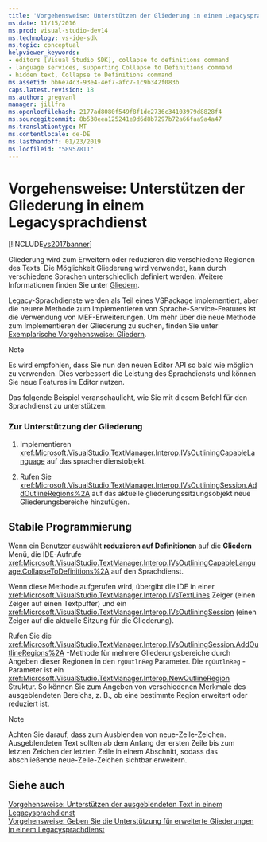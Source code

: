 ```yaml
---
title: 'Vorgehensweise: Unterstützen der Gliederung in einem Legacysprachdienst | Microsoft-Dokumentation'
ms.date: 11/15/2016
ms.prod: visual-studio-dev14
ms.technology: vs-ide-sdk
ms.topic: conceptual
helpviewer_keywords:
- editors [Visual Studio SDK], collapse to definitions command
- language services, supporting Collapse to Definitions command
- hidden text, Collapse to Definitions command
ms.assetid: bb6e74c3-93e4-4ef7-afc7-1c9b342f083b
caps.latest.revision: 18
ms.author: gregvanl
manager: jillfra
ms.openlocfilehash: 2177ad8080f549f8f1de2736c34103979d8828f4
ms.sourcegitcommit: 8b538eea125241e9d6d8b7297b72a66faa9a4a47
ms.translationtype: MT
ms.contentlocale: de-DE
ms.lasthandoff: 01/23/2019
ms.locfileid: "58957811"
---
```

# <a name="how-to-support-outlining-in-a-legacy-language-service"></a>Vorgehensweise: Unterstützen der Gliederung in einem Legacysprachdienst
[!INCLUDE[vs2017banner](../../includes/vs2017banner.md)]

Gliederung wird zum Erweitern oder reduzieren die verschiedene Regionen des Texts. Die Möglichkeit Gliederung wird verwendet, kann durch verschiedene Sprachen unterschiedlich definiert werden. Weitere Informationen finden Sie unter [Gliedern](../../ide/outlining.md).  
  
 Legacy-Sprachdienste werden als Teil eines VSPackage implementiert, aber die neuere Methode zum Implementieren von Sprache-Service-Features ist die Verwendung von MEF-Erweiterungen. Um mehr über die neue Methode zum Implementieren der Gliederung zu suchen, finden Sie unter [Exemplarische Vorgehensweise: Gliedern](../../extensibility/walkthrough-outlining.md).  
  
> [!NOTE]
>  Es wird empfohlen, dass Sie nun den neuen Editor API so bald wie möglich zu verwenden. Dies verbessert die Leistung des Sprachdiensts und können Sie neue Features im Editor nutzen.  
  
 Das folgende Beispiel veranschaulicht, wie Sie mit diesem Befehl für den Sprachdienst zu unterstützen.  
  
### <a name="to-support-outlining"></a>Zur Unterstützung der Gliederung  
  
1.  Implementieren <xref:Microsoft.VisualStudio.TextManager.Interop.IVsOutliningCapableLanguage> auf das sprachendienstobjekt.  
  
2.  Rufen Sie <xref:Microsoft.VisualStudio.TextManager.Interop.IVsOutliningSession.AddOutlineRegions%2A> auf das aktuelle gliederungssitzungsobjekt neue Gliederungsbereiche hinzufügen.  
  
## <a name="robust-programming"></a>Stabile Programmierung  
 Wenn ein Benutzer auswählt **reduzieren auf Definitionen** auf die **Gliedern** Menü, die IDE-Aufrufe <xref:Microsoft.VisualStudio.TextManager.Interop.IVsOutliningCapableLanguage.CollapseToDefinitions%2A> auf den Sprachdienst.  
  
 Wenn diese Methode aufgerufen wird, übergibt die IDE in einer <xref:Microsoft.VisualStudio.TextManager.Interop.IVsTextLines> Zeiger (einen Zeiger auf einen Textpuffer) und ein <xref:Microsoft.VisualStudio.TextManager.Interop.IVsOutliningSession> (einen Zeiger auf die aktuelle Sitzung für die Gliederung).  
  
 Rufen Sie die <xref:Microsoft.VisualStudio.TextManager.Interop.IVsOutliningSession.AddOutlineRegions%2A> -Methode für mehrere Gliederungsbereiche durch Angeben dieser Regionen in den `rgOutlnReg` Parameter. Die `rgOutlnReg` -Parameter ist ein <xref:Microsoft.VisualStudio.TextManager.Interop.NewOutlineRegion> Struktur. So können Sie zum Angeben von verschiedenen Merkmale des ausgeblendeten Bereichs, z. B., ob eine bestimmte Region erweitert oder reduziert ist.  
  
> [!NOTE]
>  Achten Sie darauf, dass zum Ausblenden von neue-Zeile-Zeichen. Ausgeblendeten Text sollten ab dem Anfang der ersten Zeile bis zum letzten Zeichen der letzten Zeile in einem Abschnitt, sodass das abschließende neue-Zeile-Zeichen sichtbar erweitern.  
  
## <a name="see-also"></a>Siehe auch  
 [Vorgehensweise: Unterstützen der ausgeblendeten Text in einem Legacysprachdienst](../../extensibility/internals/how-to-provide-hidden-text-support-in-a-legacy-language-service.md)   
 [Vorgehensweise: Geben Sie die Unterstützung für erweiterte Gliederungen in einem Legacysprachdienst](../../extensibility/internals/how-to-provide-expanded-outlining-support-in-a-legacy-language-service.md)
